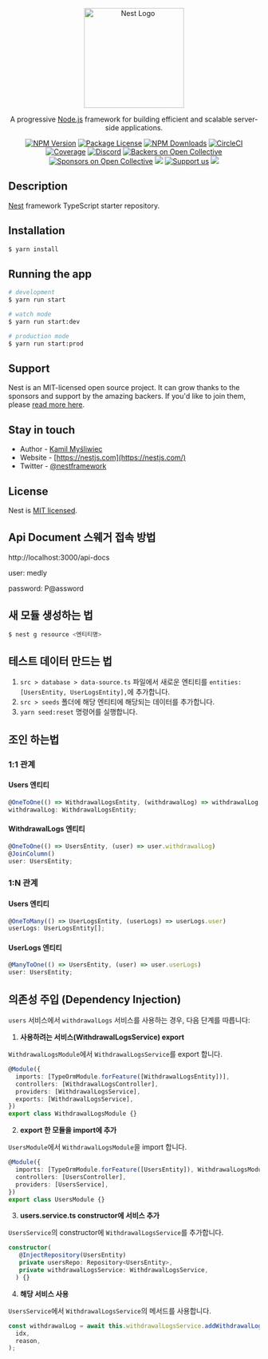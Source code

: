 <p align="center">
  <a href="http://nestjs.com/" target="blank"><img src="https://nestjs.com/img/logo-small.svg" width="200" alt="Nest Logo" /></a>
</p>

[circleci-image]: https://img.shields.io/circleci/build/github/nestjs/nest/master?token=abc123def456
[circleci-url]: https://circleci.com/gh/nestjs/nest

  <p align="center">A progressive <a href="http://nodejs.org" target="_blank">Node.js</a> framework for building efficient and scalable server-side applications.</p>
    <p align="center">
<a href="https://www.npmjs.com/~nestjscore" target="_blank"><img src="https://img.shields.io/npm/v/@nestjs/core.svg" alt="NPM Version" /></a>
<a href="https://www.npmjs.com/~nestjscore" target="_blank"><img src="https://img.shields.io/npm/l/@nestjs/core.svg" alt="Package License" /></a>
<a href="https://www.npmjs.com/~nestjscore" target="_blank"><img src="https://img.shields.io/npm/dm/@nestjs/common.svg" alt="NPM Downloads" /></a>
<a href="https://circleci.com/gh/nestjs/nest" target="_blank"><img src="https://img.shields.io/circleci/build/github/nestjs/nest/master" alt="CircleCI" /></a>
<a href="https://coveralls.io/github/nestjs/nest?branch=master" target="_blank"><img src="https://coveralls.io/repos/github/nestjs/nest/badge.svg?branch=master#9" alt="Coverage" /></a>
<a href="https://discord.gg/G7Qnnhy" target="_blank"><img src="https://img.shields.io/badge/discord-online-brightgreen.svg" alt="Discord"/></a>
<a href="https://opencollective.com/nest#backer" target="_blank"><img src="https://opencollective.com/nest/backers/badge.svg" alt="Backers on Open Collective" /></a>
<a href="https://opencollective.com/nest#sponsor" target="_blank"><img src="https://opencollective.com/nest/sponsors/badge.svg" alt="Sponsors on Open Collective" /></a>
  <a href="https://paypal.me/kamilmysliwiec" target="_blank"><img src="https://img.shields.io/badge/Donate-PayPal-ff3f59.svg"/></a>
    <a href="https://opencollective.com/nest#sponsor"  target="_blank"><img src="https://img.shields.io/badge/Support%20us-Open%20Collective-41B883.svg" alt="Support us"></a>
  <a href="https://twitter.com/nestframework" target="_blank"><img src="https://img.shields.io/twitter/follow/nestframework.svg?style=social&label=Follow"></a>
</p>
  <!--[![Backers on Open Collective](https://opencollective.com/nest/backers/badge.svg)](https://opencollective.com/nest#backer)
  [![Sponsors on Open Collective](https://opencollective.com/nest/sponsors/badge.svg)](https://opencollective.com/nest#sponsor)-->

## Description

[Nest](https://github.com/nestjs/nest) framework TypeScript starter repository.

## Installation

```bash
$ yarn install
```

## Running the app

```bash
# development
$ yarn run start

# watch mode
$ yarn run start:dev

# production mode
$ yarn run start:prod
```

## Support

Nest is an MIT-licensed open source project. It can grow thanks to the sponsors and support by the amazing backers. If you'd like to join them, please [read more here](https://docs.nestjs.com/support).

## Stay in touch

- Author - [Kamil Myśliwiec](https://kamilmysliwiec.com)
- Website - [https://nestjs.com](https://nestjs.com/)
- Twitter - [@nestframework](https://twitter.com/nestframework)

## License

Nest is [MIT licensed](LICENSE).

## Api Document 스웨거 접속 방법

http://localhost:3000/api-docs

user: medly

password: P@assword

## 새 모듈 생성하는 법

```bash
$ nest g resource <엔티티명>
```

## 테스트 데이터 만드는 법

1. `src > database > data-source.ts` 파일에서 새로운 엔티티를 `entities: [UsersEntity, UserLogsEntity],`에 추가합니다.
2. `src > seeds` 폴더에 해당 엔티티에 해당되는 데이터를 추가합니다.
3. `yarn seed:reset` 명령어를 실행합니다.

## 조인 하는법

### 1:1 관계

#### Users 엔티티

```typescript
@OneToOne(() => WithdrawalLogsEntity, (withdrawalLog) => withdrawalLog.user)
withdrawalLog: WithdrawalLogsEntity;
```

#### WithdrawalLogs 엔티티

```typescript
@OneToOne(() => UsersEntity, (user) => user.withdrawalLog)
@JoinColumn()
user: UsersEntity;
```

### 1:N 관계

#### Users 엔티티

```typescript
@OneToMany(() => UserLogsEntity, (userLogs) => userLogs.user)
userLogs: UserLogsEntity[];
```

#### UserLogs 엔티티

```typescript
@ManyToOne(() => UsersEntity, (user) => user.userLogs)
user: UsersEntity;
```

## 의존성 주입 (Dependency Injection)

`users` 서비스에서 `withdrawalLogs` 서비스를 사용하는 경우, 다음 단계를 따릅니다:

1. **사용하려는 서비스(WithdrawalLogsService) export**

`WithdrawalLogsModule`에서 `WithdrawalLogsService`를 export 합니다.

```typescript
@Module({
  imports: [TypeOrmModule.forFeature([WithdrawalLogsEntity])],
  controllers: [WithdrawalLogsController],
  providers: [WithdrawalLogsService],
  exports: [WithdrawalLogsService],
})
export class WithdrawalLogsModule {}
```

2. **export 한 모듈을 import에 추가**

`UsersModule`에서 `WithdrawalLogsModule`을 import 합니다.

```typescript
@Module({
  imports: [TypeOrmModule.forFeature([UsersEntity]), WithdrawalLogsModule],
  controllers: [UsersController],
  providers: [UsersService],
})
export class UsersModule {}
```

3. **users.service.ts constructor에 서비스 추가**

`UsersService`의 constructor에 `WithdrawalLogsService`를 추가합니다.

```typescript
constructor(
   @InjectRepository(UsersEntity)
   private usersRepo: Repository<UsersEntity>,
   private withdrawalLogsService: WithdrawalLogsService,
  ) {}
```

4. **해당 서비스 사용**

`UsersService`에서 `WithdrawalLogsService`의 메서드를 사용합니다.

```typescript
const withdrawalLog = await this.withdrawalLogsService.addWithdrawalLogs(
  idx,
  reason,
);
```
